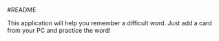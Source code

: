 #README

This application will help you remember a difficult word. Just add a card from your PC and practice the word!

